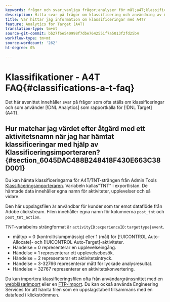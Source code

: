```yaml
---
keywords: frågor och svar;vanliga frågor;analyser för mål;a4T;klassificeringar;klassificering;klassificeringsimportör;efterhandsåtgärd
description: Hitta svar på frågor om klassificering och användning av Analytics for Target (A4T). Med A4T kan ni använda analysrapportering för Target-aktiviteter.
title: Var hittar jag information om klassificeringar med A4T?
feature: Analytics for Target (A4T)
translation-type: tm+mt
source-git-commit: bb27f6e540998f7dbe7642551f7a5013f2fd25b4
workflow-type: tm+mt
source-wordcount: '262'
ht-degree: 0%

---
```



# Klassifikationer - A4T FAQ{#classifications-a-t-faq}

Det här avsnittet innehåller svar på frågor som ofta ställs om klassificeringar och som använder [!DNL Analytics] som rapportkälla för [!DNL Target] (A4T).

## Hur matchar jag värdet efter åtgärd med ett aktivitetsnamn när jag har hämtat klassificeringar med hjälp av Klassificeringsimporteraren? {#section_6045DAC488B248418F430E663C38D001}

Du kan hämta klassificeringarna för A4T/TNT-strängen från Admin Tools [Klassificeringsimporteraren](https://experienceleague.adobe.com/docs/analytics/components/classifications/classifications-importer/c-working-with-saint.html). Variabeln kallas&quot;TNT&quot; i exportlistan. De hämtade data innehåller egna namn för aktiviteter, upplevelser och så vidare.

Den här uppslagsfilen är användbar för kunder som tar emot dataflöde från Adobe clickstream. Filen innehåller egna namn för kolumnerna `post_tnt` och `post_tnt_action`.

TNT-variabelns strängformat är `activityID:experienceID:targettype|event`.

* måltyp = 0 (kontroll/slumpmässig) eller 1 (mål) för [!UICONTROL Auto-Allocate]- och [!UICONTROL Auto-Target]-aktiviteter.
* Händelse = 0 representerar en upplevelseingång.
* Händelse = 1 representerar ett upplevelsebesök.
* Händelse = 2 representerar ett aktivitetsintryck.
* Händelse = 3-32766 representerar mått för lyckade analysresultat.
* Händelse = 32767 representerar en aktivitetskonvertering.

Du kan importera klassificeringsfilen ofta från användargränssnittet med en [webbläsarimport](https://docs.adobe.com/help/en/analytics/components/classifications/classifications-importer/browser-import.html) eller en [FTP-import](https://docs.adobe.com/help/en/analytics/components/classifications/classifications-importer/import-file.html). Du kan också använda Engineering Services för att hämta filen som en uppslagstabell tillsammans med en datafeed i klickströmmen.
